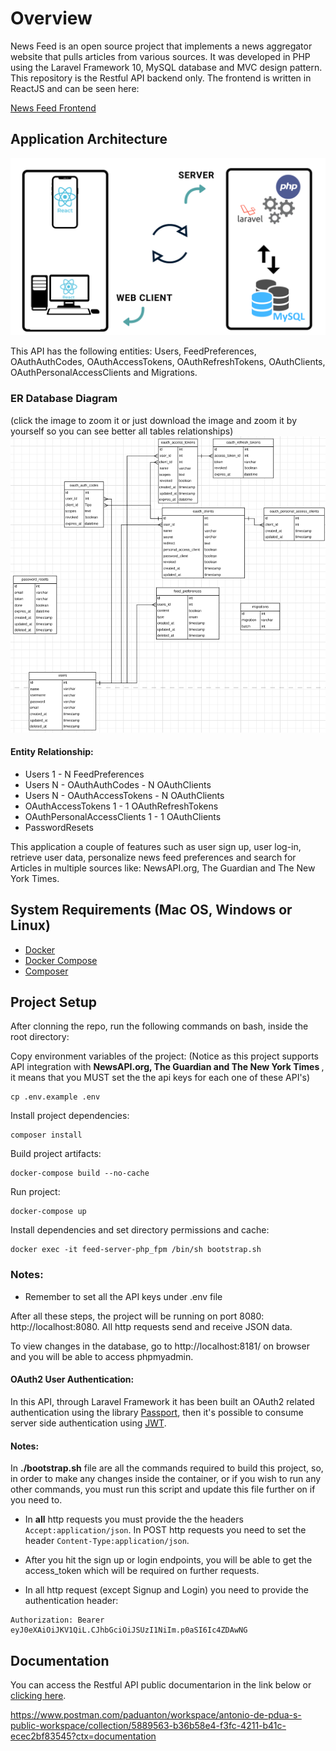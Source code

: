 # Overview

News Feed is an open source project that implements a news
aggregator website that pulls articles from various sources. It was developed in PHP using the Laravel Framework 10, MySQL database and MVC design pattern. This repository is the Restful API backend only. The frontend is written in ReactJS and can be seen here:

[News Feed Frontend](https://github.com/paduanton/news-feed-ui)

## Application Architecture
![](https://raw.githubusercontent.com/paduanton/news-feed-api/main/docs/Application-Architecture.png)

This API has the following entities: Users, FeedPreferences, OAuthAuthCodes, OAuthAccessTokens, OAuthRefreshTokens, OAuthClients, OAuthPersonalAccessClients and Migrations.
### ER Database Diagram
(click the image to zoom it or just download the image and zoom it by yourself so you can see better all tables relationships)
![](https://raw.githubusercontent.com/paduanton/news-feed-api/main/docs/ER-diagram.png)

#### Entity Relationship:
- Users 1 - N FeedPreferences
- Users N - OAuthAuthCodes - N OAuthClients
- Users N - OAuthAccessTokens - N OAuthClients
- OAuthAccessTokens 1 - 1 OAuthRefreshTokens
- OAuthPersonalAccessClients 1 - 1 OAuthClients
- PasswordResets

This application a couple of features such as user sign up, user log-in, retrieve user data, personalize news feed preferences and search for Articles in multiple sources like: NewsAPI.org, The Guardian and The New York Times.

## System Requirements (Mac OS, Windows or Linux)
* [Docker](https://www.docker.com/get-started)
* [Docker Compose](https://docs.docker.com/compose/install)
* [Composer](https://getcomposer.org/doc/00-intro.md#installation-linux-unix-macos)


## Project Setup

After clonning the repo, run the following commands on bash, inside the root directory:

Copy environment variables of the project: (Notice as this project supports API integration with <b>NewsAPI.org, The Guardian and The New York Times </b>, it means that you MUST set the the api keys for each one of these API's)
```
cp .env.example .env
```

Install project dependencies:
```
composer install
```

Build project artifacts:
```
docker-compose build --no-cache
```

Run project:
```
docker-compose up
```

Install dependencies and set directory permissions and cache:
```
docker exec -it feed-server-php_fpm /bin/sh bootstrap.sh
```

### Notes: 
- Remember to set all the API keys under .env file

After all these steps, the project will be running on port 8080: http://localhost:8080. All http requests send and receive JSON data.


To view changes in the database, go to http://localhost:8181/ on browser and you will be able to access phpmyadmin.

#### OAuth2 User Authentication:

In this API, through Laravel Framework it has been built an OAuth2 related authentication using the library [Passport](https://laravel.com/docs/10.x/passport), then it's possible to consume server side authentication using [JWT](https://jwt.io).

#### Notes:

In **./bootstrap.sh** file are all the commands required to build this project, so, in order to make any changes inside the container, or if you wish to run any other commands, you must run this script and update this file further on if you need to.

- In **all** http requests you must provide the the headers `Accept:application/json`. In POST http requests you need to set the header `Content-Type:application/json`.

- After you hit the sign up or login endpoints, you will be able to get the access_token which will be required on further requests.

- In all http request (except Signup and Login) you need to provide the authentication header:
  
```
Authorization: Bearer eyJ0eXAiOiJKV1QiL.CJhbGciOiJSUzI1NiIm.p0aSI6Ic4ZDAwNG
```

## Documentation

You can access the Restful API public documentarion in the link below or [clicking here](https://www.postman.com/paduanton/workspace/antonio-de-pdua-s-public-workspace/collection/5889563-b36b58e4-f3fc-4211-b41c-ecec2bf83545?ctx=documentation). 

https://www.postman.com/paduanton/workspace/antonio-de-pdua-s-public-workspace/collection/5889563-b36b58e4-f3fc-4211-b41c-ecec2bf83545?ctx=documentation
